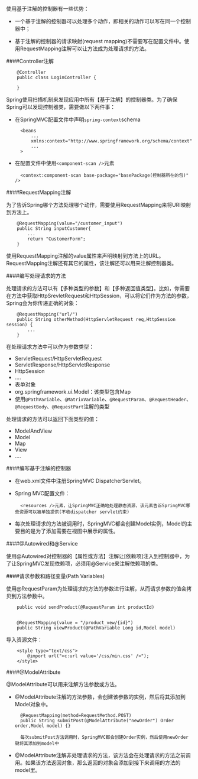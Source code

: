 使用基于注解的控制器有一些优势：

* 一个基于注解的控制器可以处理多个动作，即相关的动作可以写在同一个控制器中；

* 基于注解的控制器的请求映射(request mapping)不需要写在配置文件中。使用RequestMapping注解可以让方法成为处理请求的方法。


####Controller注解

		@Controller
		public class LoginController {
		
		}

Spring使用扫描机制来发现应用中所有【基于注解】的控制器类。为了确保Spring可以发现控制器类，需要做以下两件事：

* 在SpringMVC配置文件中声明`spring-context`schema

		<beans
			...
			xmlns:context="http://www.springframework.org/schema/context"
			...
		>
* 在配置文件中使用`<component-scan />`元素

		<context:component-scan base-package="basePackage(控制器所在的包)" />


####RequestMapping注解

为了告诉Spring哪个方法处理哪个动作，需要使用RequestMapping来将URI映射到方法上。

		@RequestMapping(value="/customer_input") 
		public String inputCustomer{
			...
			return "CustomerForm";
		}

 使用RequestMapping注解的value属性来声明映射到方法上的URL。RequestMapping注解还有其它的属性，该注解还可以用来注解控制器类。


####编写处理请求的方法

处理请求的方法可以有【多种类型的参数】和【多种返回值类型】。比如，你需要在方法中获取HttpSrevletRequest和HttpSession，可以将它们作为方法的参数，Spring会为你传递正确的对象：

		@RequestMapping("url/")
		public String otherMethod(HttpServletRequest req,HttpSession session) {
			...
		}

在处理请求方法中可以作为参数类型：

* ServletRequest/HttpServletRequest
* ServletResponse/HttpServletResponse
* HttpSession
* ....
* 表单对象
* org.springframework.ui.Model：该类型包含Map
* 使用`@PathVariable`、`@MatrixVariable`、`@RequestParam`、`@RequestHeader`、`@RequestBody`、`@RequestPart`注解的类型

处理请求的方法可以返回下面类型的值：

* ModelAndView
* Model
* Map
* View
* ....

####编写基于注解的控制器

* 在web.xml文件中注册SpringMVC DispatcherServlet。

* Spring MVC配置文件：
		
		<resources />元素，让SpringMVC正确地处理静态资源，该元素告诉SpringMVC哪些资源可以被单独提供(不收dispatcher servlet约束)

* 每次处理请求的方法被调用时，SpringMVC都会创建Model实例，Model的主要目的是为了添加需要在视图中展示的属性。

####@Autowired和@Service

使用@Autowired对控制器的【属性或方法】注解让[依赖项]注入到控制器中，为了让SpringMVC发现依赖项，必须用@Service来注解依赖项的类。

####请求参数和路径变量(Path Variables)

使用@RequestParam为处理请求的方法的参数进行注解，从而请求参数的值会拷贝到方法参数中。

		public void sendProduct(@RequestParam int productId)


		@RequestMapping(value = "/product_vew/{id}")
		public String viewProduct(@PathVariable Long id,Model model)

导入资源文件：

		<style type="text/css">
			@import url("<c:url value='/css/min.css' />");
		</style>


####@ModelAttribute

@ModelAttribute可以用来注解方法参数或方法。

* @ModelAttribute注解的方法参数，会创建该参数的实例，然后将其添加到Model对象中。

		@RequestMapping(method=RequestMethod.POST)
		public String submitPost(@ModelAttribute("newOrder") Order order,Model model) {}
		
		每次submitPost方法调用时，SpringMVC都会创建Order实例，然后使用newOrder键将其添加到model中
* @ModelAttribute注解非处理请求的方法，该方法会在处理请求的方法之前调用。如果该方法返回对象，那么返回的对象会添加到接下来调用的方法的model里。

		

		 






